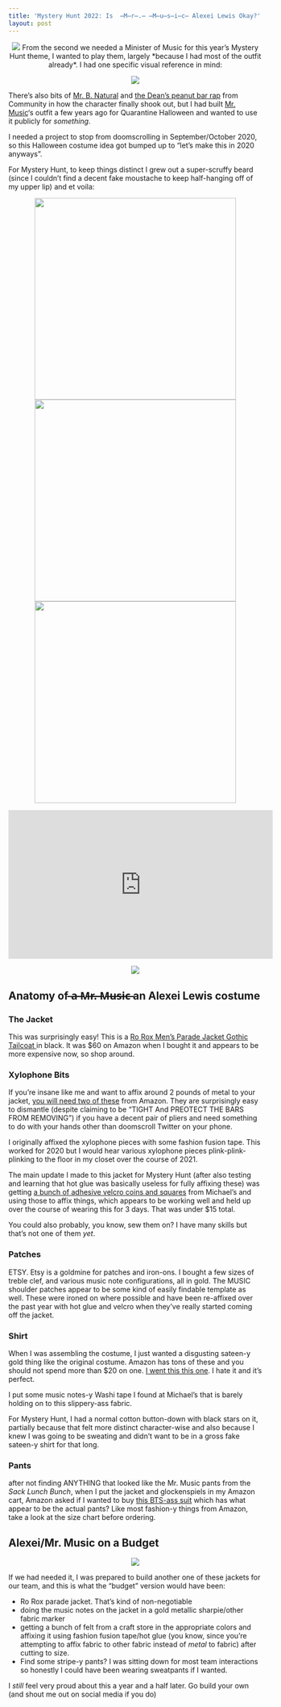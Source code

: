 ```yaml
---
title: 'Mystery Hunt 2022: Is  ̶M̶r̶.̶ ̶M̶u̶s̶i̶c̶ Alexei Lewis Okay?'
layout: post
---
```

<p align="center"><img src="/wp-content/uploads/2022/01/bookspace2-1024x576.png">
From the second we needed a Minister of Music for this year’s Mystery Hunt theme, I wanted to play them, largely *because I had most of the outfit already*. I had one specific visual reference in mind:

<p align="center"><img src="/wp-content/uploads/2020/11/mrmusic.gif">

There’s also bits of [Mr. B. Natural](https://www.youtube.com/watch?v=cAKentKiGOY) and [the Dean’s peanut bar rap](https://www.youtube.com/watch?v=WZ2TC8duaoE) from Community in how the character finally shook out, but I had built [Mr. Music](https://www.youtube.com/watch?v=ddNNN80A_7Y)‘s outfit a few years ago for Quarantine Halloween and wanted to use it publicly for *something*.

I needed a project to stop from doomscrolling in September/October 2020, so this Halloween costume idea got bumped up to “let’s make this in 2020 anyways”.

For Mystery Hunt, to keep things distinct I grew out a super-scruffy beard (since I couldn’t find a decent fake moustache to keep half-hanging off of my upper lip) and et voila:

<p align="center"><img src="/wp-content/uploads/2020/11/IMG_5225-768x1024.jpg" width=400><img src="/wp-content/uploads/2020/11/IMG_5227-1024x768.jpg" width=400><img src="/wp-content/uploads/2020/11/IMG_5228-1024x768.jpg" width=400></p>

<iframe allow="accelerometer; autoplay; clipboard-write; encrypted-media; gyroscope; picture-in-picture" allowfullscreen="" frameborder="0" height="295" loading="lazy" src="https://www.youtube.com/embed/BoY1_zKDqgM?feature=oembed" title="Alexei Lewis" width="525"></iframe>

<p align="center"><img src="/wp-content/uploads/2020/11/ezgif.com-gif-maker_1.gif"></p>

## Anatomy of  ̶a̶ ̶M̶r̶.̶ ̶M̶u̶s̶i̶c̶ an Alexei Lewis costume

### **The Jacket**

This was surprisingly easy! This is a [Ro Rox Men’s Parade Jacket Gothic Tailcoat ](https://www.amazon.com/gp/product/B07RP8GJLR/ref=ppx_yo_dt_b_asin_title_o06_s00?ie=UTF8&psc=1)in black. It was $60 on Amazon when I bought it and appears to be more expensive now, so shop around.

### **Xylophone Bits**

If you’re insane like me and want to affix around 2 pounds of metal to your jacket, [you will need two of these](http://amazon.com/gp/product/B07BBK42TK/ref=ppx_yo_dt_b_asin_title_o08_s00?ie=UTF8&psc=1) from Amazon. They are surprisingly easy to dismantle (despite claiming to be “TIGHT And PREOTECT THE BARS FROM REMOVING”) if you have a decent pair of pliers and need something to do with your hands other than doomscroll Twitter on your phone.

I originally affixed the xylophone pieces with some fashion fusion tape. This worked for 2020 but I would hear various xylophone pieces plink-plink-plinking to the floor in my closet over the course of 2021.

The main update I made to this jacket for Mystery Hunt (after also testing and learning that hot glue was basically useless for fully affixing these) was getting [a bunch of adhesive velcro coins and squares](https://www.michaels.com/velcro-sticky-back-coins-squares-value-pack/M10354422.html?dwvar_M10354422_size=3%2F4%22%20ft&dwvar_M10354422_color=Black) from Michael’s and using those to affix things, which appears to be working well and held up over the course of wearing this for 3 days. That was under $15 total.

You could also probably, you know, sew them on? I have many skills but that’s not one of them *yet*.

### **Patches**

ETSY. Etsy is a goldmine for patches and iron-ons. I bought a few sizes of treble clef, and various music note configurations, all in gold. The MUSIC shoulder patches appear to be some kind of easily findable template as well. These were ironed on where possible and have been re-affixed over the past year with hot glue and velcro when they’ve really started coming off the jacket.

### **Shirt**

When I was assembling the costume, I just wanted a disgusting sateen-y gold thing like the original costume. Amazon has tons of these and you should not spend more than $20 on one. [I went this this one](https://www.amazon.com/gp/product/B07R1SDP7H/ref=ppx_yo_dt_b_asin_title_o00_s02?ie=UTF8&psc=1). I hate it and it’s perfect.

I put some music notes-y Washi tape I found at Michael’s that is barely holding on to this slippery-ass fabric.

For Mystery Hunt, I had a normal cotton button-down with black stars on it, partially because that felt more distinct character-wise and also because I knew I was going to be sweating and didn’t want to be in a gross fake sateen-y shirt for that long.

### **Pants**

after not finding ANYTHING that looked like the Mr. Music pants from the *Sack Lunch Bunch*, when I put the jacket and glockenspiels in my Amazon cart, Amazon asked if I wanted to buy [this BTS-ass suit](http://amazon.com/gp/product/B0771K173X/ref=ppx_yo_dt_b_asin_title_o06_s00?ie=UTF8&psc=1) which has what appear to be the actual pants? Like most fashion-y things from Amazon, take a look at the size chart before ordering.

## **Alexei/Mr. Music on a Budget**

<p align="center"><img src="wp-content/uploads/2020/11/ezgif.com-gif-maker.gif">

If we had needed it, I was prepared to build another one of these jackets for our team, and this is what the “budget” version would have been:

- Ro Rox parade jacket. That’s kind of non-negotiable
- doing the music notes on the jacket in a gold metallic sharpie/other fabric marker
- getting a bunch of felt from a craft store in the appropriate colors and affixing it using fashion fusion tape/hot glue (you know, since you’re attempting to affix fabric to other fabric instead of *metal* to fabric) after cutting to size.
- Find some stripe-y pants? I was sitting down for most team interactions so honestly I could have been wearing sweatpants if I wanted.

I *still* feel very proud about this a year and a half later. Go build your own (and shout me out on social media if you do)
